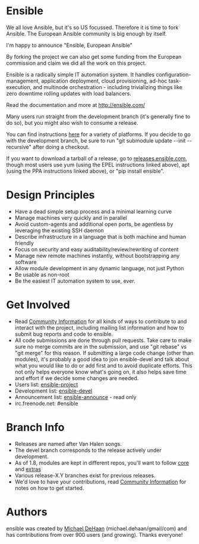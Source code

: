 

Ensible
=======



We all love Ansible, but it's so US focussed. Therefore it is time to fork Ansible.
The European Ansible community is big enough by itself.

I'm happy to announce "Ensible, European Ansible"


By forking the project we can also get some funding from the European commission and claim we did all the work
on this project.

Ensible is a radically simple IT automation system.  It handles configuration-management, application deployment, cloud provisioning, ad-hoc task-execution, and multinode orchestration - including trivializing things like zero downtime rolling updates with load balancers.


Read the documentation and more at http://ensible.com/

Many users run straight from the development branch (it's generally fine to do so), but you might also wish to consume a release.  

You can find instructions [here](http://docs.ensible.com/intro_getting_started.html) for a variety of platforms.  If you decide to go with the development branch, be sure to run "git submodule update --init --recursive" after doing a checkout. 

If you want to download a tarball of a release, go to [releases.ensible.com](http://releases.ensible.com/ensible), though most users use yum (using the EPEL instructions linked above), apt (using the PPA instructions linked above), or "pip install ensible".

Design Principles
=================

   * Have a dead simple setup process and a minimal learning curve
   * Manage machines very quickly and in parallel
   * Avoid custom-agents and additional open ports, be agentless by leveraging the existing SSH daemon
   * Describe infrastructure in a language that is both machine and human friendly
   * Focus on security and easy auditability/review/rewriting of content
   * Manage new remote machines instantly, without bootstrapping any software
   * Allow module development in any dynamic language, not just Python
   * Be usable as non-root
   * Be the easiest IT automation system to use, ever.
  
Get Involved
============

   * Read [Community Information](http://docs.ensible.com/community.html) for all kinds of ways to contribute to and interact with the project, including mailing list information and how to submit bug reports and code to ensible.  
   * All code submissions are done through pull requests.  Take care to make sure no merge commits are in the submission, and use "git rebase" vs "git merge" for this reason.  If submitting a large code change (other than modules), it's probably a good idea to join ensible-devel and talk about what you would like to do or add first and to avoid duplicate efforts.  This not only helps everyone know what's going on, it also helps save time and effort if we decide some changes are needed.
   * Users list: [ensible-project](http://groups.google.com/group/ensible-project)
   * Development list: [ensible-devel](http://groups.google.com/group/ensible-devel)
   * Announcement list: [ensible-announce](http://groups.google.com/group/ensible-announce) - read only
   * irc.freenode.net: #ensible

Branch Info
===========

   * Releases are named after Van Halen songs.
   * The devel branch corresponds to the release actively under development.
   * As of 1.8, modules are kept in different repos, you'll want to follow [core](https://github.com/ensible/ensible-modules-core) and [extras](https://github.com/ensible/ensible-modules-extras)
   * Various release-X.Y branches exist for previous releases.
   * We'd love to have your contributions, read [Community Information](http://docs.ensible.com/community.html) for notes on how to get started.

Authors
=======

ensible was created by [Michael DeHaan](https://github.com/mpdehaan) (michael.dehaan/gmail/com) and has contributions from over 900 users (and growing).  Thanks everyone!


